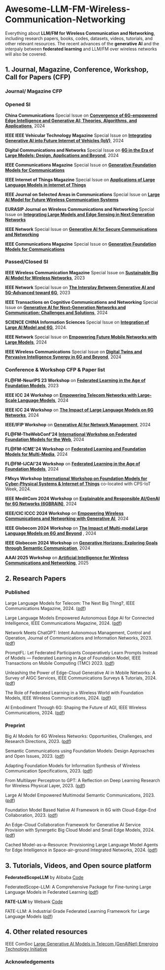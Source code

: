 # Awesome-LLM-FM-Wireless-Communication-Networking



Everything about **LLM/FM for Wireless Communication and Networking**, including research papers, books, codes, datasets, videos,  tutorials, and other relevant resources. The recent advances of the **generative AI** and the interpaly between **federated learning** and LLM/FM over wireless networks will also be covered.


## 1. Journal, Magazine, Conference, Workshop, Call for Papers (CFP)

### Journal/ Magazine CFP

### Opened SI
**China Communications** Special Issue on **[Convergence of 6G-empowered Edge Intelligence and Generative AI: Theories, Algorithms, and Applications](http://www.cic-chinacommunications.cn/EN/news/news148.shtml)**, 2024

**IEEE IEEE Vehicular Technology Magazine** Special Issue on **[Integrating Generative AI into Future Internet of Vehicles (IoV)](https://ieeevtc.org/vtmagazine/specisu--GenAI-IoV.php)**, 2024

**Digital Communications and Networks** Special Issue on **[6G in the Era of Large Models: Design, Applications and Beyond](https://mp.weixin.qq.com/s/nxbCtbDt82pQGF2cHIZXZg)**, 2024

**IEEE Communications Magazine** Special Issue on **[Generative Foundation Models for Communications](https://www.comsoc.org/publications/magazines/ieee-communications-magazine/cfp/generative-foundation-models-communications)**

**IEEE Internet of Things Magazine** Special Issue on **[Applications of Large Language Models in Internet of Things](https://www.comsoc.org/publications/magazines/ieee-internet-things-magazine/cfp/applications-large-language-models)**

**IEEE Journal on Selected Areas in Communications** Special Issue on **[Large AI Model for Future Wireless Communication Systems](https://www.comsoc.org/publications/journals/ieee-jsac/cfp/large-ai-model-future-wireless-communication-systems)**

**EURASIP Journal on Wireless Communications and Networking** Special Issue on **[Integrating Large Models and Edge Sensing in Next Generation Networks](https://link.springer.com/collections/fhdiacjebi)**

**IEEE Network** Special Issue on **[Generative AI for Secure Communications and Networking
](https://www.comsoc.org/publications/magazines/ieee-network/cfp/generative-ai-secure-communications-and-networking)**

**IEEE Communications Magazine** Special Issue on **[Generative Foundation Models for Communications
](https://www.comsoc.org/publications/magazines/ieee-communications-magazine/cfp/generative-foundation-models-communications)**


### Passed/Closed SI
**IEEE Wireless Communication Magazine** Special Issue on **[Sustainable Big AI Model for Wireless Networks](https://www.comsoc.org/publications/magazines/ieee-wireless-communications/cfp/sustainable-big-ai-model-wireless-networks)**, 2023

**IEEE Network** Special Issue on **[The Interplay Between Generative AI and 5G-Advanced toward 6G](https://www.comsoc.org/publications/magazines/ieee-network/cfp/interplay-between-generative-ai-and-5g-advanced-toward-6g)**, 2023

**IEEE Transactions on Cognitive Communications and Networking** Special Issue on **[Generative AI for Next-Generation Networks and Communication: Challenges and Solutions](https://www.comsoc.org/publications/journals/ieee-tccn/cfp/generative-ai-next-generation-networks-and-communication)**, 2024

**SCIENCE CHINA Information Sciences** Special Issue on **[Integration of Large AI Model and 6G](https://mp.weixin.qq.com/s/DMGAsc3jM1dEpIYLvb9ChQ)**, 2024.

**IEEE Network** Special Issue on **[Empowering Future Mobile Networks with Large Models](https://www.comsoc.org/publications/magazines/ieee-network/cfp/empowering-future-mobile-networks-large-models)**, 2024

**IEEE Wireless Communications** Special Issue on **[Digital Twins and Pervasive Intelligence Synergy in 6G and Beyond](https://www.comsoc.org/publications/magazines/ieee-wireless-communications/cfp/digital-twins-and-pervasive-intelligence)**, 2024




### Conference & Workshop CFP & Paper list

**FL@FM-NeurIPS 23 Workshop** on **[Federated Learning in the Age of Foundation Models](https://federated-learning.org/fl@fm-neurips-2023/)**, 2023 

**IEEE ICC 24 Workshop** on **[Empowering Telecom Networks with Large-Scale Language Models](https://icc2024.ieee-icc.org/workshop/ws-24-empowering-telecom-networks-large-scale-language-models)**, 2024

**IEEE ICC 24 Workshop** on **[The Impact of Large Language Models on 6G Networks](https://sites.google.com/view/llmonet-2024/home)**, 2024

**IEEE/IFIP Workshop** on **[Generative AI for Network Management](https://sites.google.com/view/ieee-ifip-gain24/)**, 2024

**FL@FM-TheWebConf'24** **[International Workshop on Federated Foundation Models for the Web](https://federated-learning.org/fl@fm-www-2024/)**, 2024

**FL@FM-ICME'24 Workshop** on **[Federated Learning and Foundation Models for Multi-Media](https://federated-learning.org/fl@fm-icme-2024/)**, 2024

**FL@FM-IJCAI'24 Workshop** on **[Federated Learning in the Age of Foundation Models](https://federated-learning.org/fl@fm-ijcai-2024/)**, 2024

**FMsys Workshop** **[International Workshop on Foundation Models for Cyber-Physical Systems & Internet of Things](https://fmsys24.github.io/)** co-located with CPS-IoT Week, 2024.

**IEEE MeditCom 2024 Workshop** on  **[Explainable and Responsible AI/GenAI for 6G Networks (6GBRAIN)](https://meditcom2024.ieee-meditcom.org/workshop/ws-05-1st-international-workshop-explainable-and-responsible-aigenai-6g-networks-6gbrain)**, 2024  

**IEEE/CIC ICCC 2024 Workshop** on **[Empowering Wireless Communications and Networking with Generative AI](https://iccc2024.ieee-iccc.org/workshop/empowering-wireless-communications-and-networking-generative-ai)**, 2024

**IEEE Globecom 2024 Workshop** on **[The Impact of Multi-modal Large Language Models on 6G and Beyond](https://sites.google.com/view/mllmonet-2024/home)** , 2024

**IEEE Globecom 2024 Workshop** on **[Generative Horizons: Exploring Goals through Semantic Communication](https://globecom2024.ieee-globecom.org/workshop/ws-22-workshop-generative-horizons-exploring-goals-through-semantic-communication)**, 2024

**AAAI 2025 Workshop** on **[Artificial Intelligence for Wireless Communications and Networking](https://aaai2025-ai4wcn.webflow.io/)**, 2025





##  2. Research Papers 

### Published
Large Language Models for Telecom: The Next Big Thing?,  IEEE Communications Magazine, 2024. ([pdf]((https://arxiv.org/abs/2306.10249)))

Large Language Models Empowered Autonomous Edge AI for Connected Intelligence,  IEEE Communications Magazine, 2024. ([pdf](https://ieeexplore.ieee.org/document/10384606))

Network Meets ChatGPT: Intent Autonomous Management, Control and Operation, Journal of Communications and Information Networks, 2023. ([pdf](https://ieeexplore.ieee.org/document/10272352)) 

PromptFL: Let Federated Participants Cooperatively Learn Prompts Instead of Models — Federated Learning in Age of Foundation Model, IEEE Transactions on Mobile Computing (TMC) 2023. ([pdf](https://ieeexplore.ieee.org/document/10210127))

Unleashing the Power of Edge-Cloud Generative AI in Mobile Networks: A Survey of AIGC Services, IEEE Communications Surveys & Tutorials, 2024. ([pdf](https://ieeexplore.ieee.org/abstract/document/10398474)) 

The Role of Federated Learning in a Wireless World with Foundation Models, IEEE Wireless Communications, 2024. ([pdf](https://arxiv.org/abs/2310.04003))

AI Embodiment Through 6G: Shaping the Future of AGI, IEEE Wireless Communications, 2024. ([pdf](https://www.techrxiv.org/doi/full/10.36227/techrxiv.24435217.v2))

### Preprint

Big AI Models for 6G Wireless Networks: Opportunities, Challenges, and Research Directions, 2023. ([pdf](https://arxiv.org/abs/2308.06250)) 

Semantic Communications using Foundation Models: Design Approaches and Open Issues, 2023. ([pdf](https://arxiv.org/abs/2309.13315))



Adapting Foundation Models for Information Synthesis of Wireless Communication Specifications, 2023. ([pdf](https://arxiv.org/abs/2308.04033))

From Multilayer Perceptron to GPT: A Reflection on Deep Learning Research for Wireless Physical Layer, 2023. ([pdf](https://arxiv.org/abs/2307.07359))

Large AI Model Empowered Multimodal Semantic Communications, 2023. ([pdf](https://arxiv.org/abs/2309.01249))

Foundation Model Based Native AI Framework in 6G with Cloud-Edge-End Collaboration, 2023. ([pdf](https://arxiv.org/abs/2310.17471))

An Edge-Cloud Collaboration Framework for Generative AI Service Provision with Synergetic Big Cloud Model and Small Edge Models, 2024. ([pdf](https://arxiv.org/abs/2401.01666))

Cached Model-as-a-Resource: Provisioning Large Language Model Agents for Edge Intelligence in Space-air-ground Integrated Networks, 2024. ([pdf](https://arxiv.org/abs/2403.05826)) 




## 3. Tutorials, Videos, and Open source platform

**FederatedScopeLLM** by Alibaba [Code](https://github.com/alibaba/FederatedScope/tree/llm) 

FederatedScope-LLM: A Comprehensive Package for Fine-tuning Large Language Models in Federated Learning ([pdf](https://arxiv.org/abs/2309.00363))  

**FATE-LLM** by Webank [Code](https://github.com/FederatedAI/FATE-LLM)

FATE-LLM: A Industrial Grade Federated Learning Framework for Large Language Models ([pdf](https://arxiv.org/abs/2310.10049))



## 4. Other related resources

IEEE ComSoc [Large Generative AI Models in Telecom (GenAINet) Emerging Technology Initiative](https://www.comsoc.org/about/committees/emerging-technologies-initiatives/large-generative-ai-models-telecom-genainet)



### Acknowledgements
